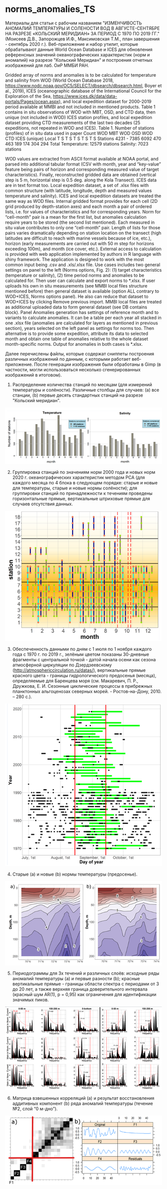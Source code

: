 # norms_anomalies_TS

Материалы для статьи с рабочим названием "ИЗМЕНЧИВОСТЬ АНОМАЛИЙ ТЕМПЕРАТУРЫ И СОЛЕНОСТИ ВОД В АВГУСТЕ-СЕНТЯБРЕ НА РАЗРЕЗЕ «КОЛЬСКИЙ МЕРИДИАН» ЗА ПЕРИОД С 1970 ПО 2019 ГГ." (Моисеев Д.В., Запорожцев И.Ф., Максимовская Т.М., план завершения - сентябрь 2020 г.). Веб-приложение и набор утилит, которые обрабатывают данные World Ocean Database и ICES для обновления референсных значений океанографических характеристик (норм и аномалий) на разрезе "Кольский Меридиан" и построения отчетных изображений для лаб. ОиР ММБИ РАН. 

Gridded array of norms and anomalies is to be calculated for temperature and salinity from WOD (World Ocean Database 2018, https://www.nodc.noaa.gov/OC5/SELECT/dbsearch/dbsearch.html, Boyer et al., 2019), ICES (oceanographic database of the International Council for the Exploration of the Sea, https://www.ices.dk/data/data-portals/Pages/ocean.aspx), and local expedition dataset for 2000-2019 period available at MMBI and not included in mentioned products. 
Table 1 contains in situ observations of WOD with MBT, OSD, and CTD data, then unique (not included in WOD) ICES station profiles, and local expedition dataset providing CTD measurements of the last two decades (25 expeditions, not repeated in WOD and ICES).
Table 1. Number of stations (profiles) of in situ data used in paper
  Count	WOD MBT	WOD OSD	WOD CTD	ICES (unique)	Local
	T	S	T	S	T	S	T	S	T	S
Stations	4231	-	7385	6092	470	463	189	174	304	294
Total	Temperature: 12579 stations	Salinity:  7023 stations


WOD values are extracted from ASCII format available at NOAA portal, and parsed into additional tabular format (CSV with month, year and “key-value” feature being pairs of horizon and corresponding measured value of target characteristics). Finally, reconstructed gridded data are obtained (vertical step is 5 m, horizontal step is 0.5 deg. along the Kola Transect). ICES data are in text format too. Local expedition dataset, a set of .xlsx files with common structure (with latitude, longitude, depth and measured values temperature and salinity). ICES and local expedition datasets are treated the same way as WOD files. 
Internal gridded format provides for each cell (2D grid produced by depth-station axes) and each month a pair of ordered lists, i.e. for values of characteristics and for corresponding years. Norm for “cell-month” pair is a mean for the first list, but anomalies calculation require years to be stored (the second list mentioned). Each measured in situ value contributes to only one “cell-month” pair. Length of lists for those pairs varies dramatically depending on station location on the transect (high latitudes are difficult to reach with marine vessels because of ice, etc.), horizon (early measurements are carried out with 50 m step for horizons exceeding 100m), and month (ice cover, etc.). 
External access to calculation is provided with web application implemented by authors in R language with shiny framework. The application is designed to work with the most common input being .csv and .xls/.xlsx file. Use cases includes two general settings on panel to the left (Norms options, Fig. 2): (1) target characteristics (temperature or salinity), (2) time period norms and anomalies to be calculated for. Then user can calculate and export norms to *.xlsx. If user uploads his own in situ measurements (see MMBI local files structure mentioned before) then general dataset is available (option ALL contrary to WOD+ICES, Norms options panel). He also can reduce that dataset to WOD+ICES by clicking Remove previous import. MMBI local files are treated as additional uploaded data to form general dataset (see DB contains block). Panel Anomalies generation has settings of reference month and to variants to calculate anomalies. It can be a table per each year all stacked in one .xlsx file (anomalies are calculated for layers as mentioned in previous section), years selected on the left panel as settings for norms too. Then alternative is to provide some expedition, attribute its data to selected month and obtain one table of anomalies relative to the whole dataset month-specific norms. Output for anomalies in both cases is *.xlsx.


Далее перечислены файлы, которые содержат сниппеты построения различных изображений по данным, с которыми работает веб-приложение. После генерации изображения были обработаны в Gimp (в частности, могли использоваться несколько сгенерированных изображений в итоговом). 

1. Распределение количества станций по месяцам (для измерений температуры и солёности). Различные столбцы для случаев: (a) все станции, (b) первые десять стандартных станций на разрезе "Кольский меридиан".

![Figure 1](https://github.com/ZifRD/norms_anomalies_TS/blob/master/pics/Figure%201.PNG)

2. Группировка станций по значениям норм 2000 года и новых норм 2020 г. океанографических характеристик методом PCA (для каждого месяца по 4 блока в следующем порядке: старые и новые для температуры, старые и новые нормы солёности); для группировки станций по принадлежности к течениям проведены горизонтальные прямые, вертикальные штриховые прямые для случаев отсутствия данных.

![Figure 2](https://github.com/ZifRD/norms_anomalies_TS/blob/master/pics/Figure%202.PNG)

3. Обеспеченность данными по дням с 1 июля по 1 ноября каждого года с 1970 г. по 2019 г., зелёным цветом показаны 30-дневные фрагменты с центральной точкой - датой начала осени как сезона атмосферной циркуляции по Дзердзеевскому (http://atmosphericcirculation.ru/datas/), вертикальные прямые красного цвета - границы гидрологического предосенья (месяца), определяемые для Баренцева моря (см. Макаревич, П. Р., Дружкова, Е. И. Сезонные циклические процессы в прибрежных планктонных альгоценозах северных морей. - Ростов-на-Дону, 2010. – 280 с.).

![Figure 3](https://github.com/ZifRD/norms_anomalies_TS/blob/master/pics/Figure%203.PNG)

4. Старые (a) и новые (b) нормы температуры (предосенье). 

![Figure 4](https://github.com/ZifRD/norms_anomalies_TS/blob/master/pics/Figure%204.PNG)

5. Периодограммы для 3х течений и различных слоёв: исходные ряды аномалий температуры (a) и первые разности (b); красные вертикальные прямые - границы области спектра с периодами от 3 до 20 лет, а также верхняя граница доверительного интервала (красный шум AR(1), p = 0,95) как ограничения для идентификации значимых пиков.

![Figure 5](https://github.com/ZifRD/norms_anomalies_TS/blob/master/pics/Figure%205.PNG)

6. Матрица взвешенных корреляций (a) и результат восстановления аддитивных компонент (b) ряда аномалий температуры (течение №2, слой “0 м-дно”).

![Figure 6](https://github.com/ZifRD/norms_anomalies_TS/blob/master/pics/Figure%206.PNG)


